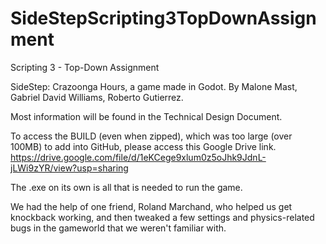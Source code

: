 # SideStepScripting3TopDownAssignment
Scripting 3 - Top-Down Assignment

SideStep: Crazoonga Hours, a game made in Godot.
By Malone Mast, Gabriel David Williams, Roberto Gutierrez.

Most information will be found in the Technical Design Document.

To access the BUILD (even when zipped), which was too large (over 100MB) to add into GitHub, please access this Google Drive link.
https://drive.google.com/file/d/1eKCege9xlum0z5oJhk9JdnL-jLWi9zYR/view?usp=sharing

The .exe on its own is all that is needed to run the game.

We had the help of one friend, Roland Marchand, who helped us get knockback working, and then tweaked a few settings and physics-related bugs in the gameworld that we weren't familiar with.
